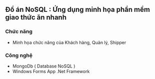## Đồ án NoSQL : Ứng dụng minh họa phần mềm giao thức ăn nhanh 

### Chức năng

-  Minh họa chức năng của Khách hàng, Quản lý, Shipper

### Công nghệ
- MongoDb ( Database NoSQL ) 
- Windows Forms App .Net Framework




